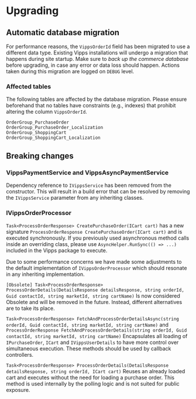 <!-- START_METADATA
---
title: Upgrading Optimizely
sidebar_position: 80
sidebar_label: Upgrading
pagination_next: null
pagination_prev: null
---
END_METADATA -->

# Upgrading

## Automatic database migration

For performance reasons, the `VippsOrderId` field has been migrated to use a different data type. Existing Vipps installations will undergo a migration that happens during site startup.
Make sure to _back up the commerce database_ before upgrading, in case any error or data loss should happen. Actions taken during this migration are logged on `DEBUG` level.

### Affected tables

The following tables are affected by the database migration. Please ensure beforehand that no tables have constraints (e.g., indexes) that prohibit altering the column `VippsOrderId`.

```
OrderGroup_PurchaseOrder
OrderGroup_PurchaseOrder_Localization
OrderGroup_ShoppingCart
OrderGroup_ShoppingCart_Localization
```

## Breaking changes

### VippsPaymentService and VippsAsyncPaymentService

Dependency reference to `IVippsService` has been removed from the constructor. 
This will result in a build error that can be resolved by removing the `IVippsService` parameter from any inheriting classes.

### IVippsOrderProcessor

`Task<ProcessOrderResponse> CreatePurchaseOrder(ICart cart)` has a new signature `ProcessOrderResponse CreatePurchaseOrder(ICart cart)` and is executed synchronously.
If you previously used asynchronous method calls inside an overriding class, please use `AsyncHelper.RunSync(() => ...)` included in the Vipps package to execute.

Due to some performance concerns we have made some adjustments to the default implementation of `IVippsOrderProcessor` which should resonate in any inheriting implementation.

`[Obsolete] Task<ProcessOrderResponse> ProcessOrderDetails(DetailsResponse detailsResponse, string orderId, Guid contactId, string marketId, string cartName)`
Is now considered Obsolete and will be removed in the future. Instead, different alternatives are to take its place.

`Task<ProcessOrderResponse> FetchAndProcessOrderDetailsAsync(string orderId, Guid contactId, string marketId, string cartName)` and
`ProcessOrderResponse FetchAndProcessOrderDetails(string orderId, Guid contactId, string marketId, string cartName)`
Encapsulates all loading of `IPurchaseOrder`, `ICart` and `IVippsUserDetails` to have more control over simultaneous execution. These methods should be used by callback controllers.

`Task<ProcessOrderResponse> ProcessOrderDetails(DetailsResponse detailsResponse, string orderId, ICart cart)`
Reuses an already loaded cart and executes without the need for loading a purchase order. This method is used internally by the polling logic and is not suited for public exposure.